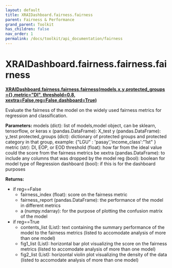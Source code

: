 ```yaml
---
layout: default
title: XRAIDashboard.fairness.fairness
parent: Fairness & Performance
grand_parent: Toolkit
has_children: false
nav_order: 1
permalink: /docs/toolkit/api_documentation/fairness
---
```


# XRAIDashboard.fairness.fairness.fairness
**[XRAIDashboard.fairness.fairness.fairness(models,x,y,protected_groups={},metric="DI", threshold=0.8, xextra=False,reg=False,dashboard=True)](https://github.com/gaberamolete/XRAIDashboard/blob/main/fairness/fairness.py)**


Evaluate the fairness of the model on the widely used fairness metrics for regression and classification.


**Parameters:**
models (dict): list of models,model object, can be sklearn, tensorflow, or keras
x (pandas.DataFrame): X_test
y (pandas.DataFrame): y_test
protected_groups (dict): dictionary of protected groups and protected category in that group, example: {"LGU" : 'pasay','income_class':"1st" }
metric (str): DI, EOP, or EOD
threshold (float): how far from the ideal value could the score from the fairness metrics be
xextra (pandas.DataFrame): to include any columns that was dropped by the model
reg (bool): boolean for model type of Regression
dashboard (bool): if this is for the dashboard purposes

**Returns:**
- if reg==False
    - fairness_index (float): score on the fairness metric
    - fairness_report (pandas.DataFrame): the performance of the model in different metrics
    - a (numpy.ndarray): for the purpose of plotting the confusion matrix of the model
- if reg==True
    - contents_list (List): text containing the summary performance of the model to the fairness metrics (listed to accomodate analysis of more than one model)
    - fig1_list (List): horizontal bar plot visualizing the score on the fairness metrics (listed to accomodate analysis of more than one model)
    - fig2_list (List): horizontal violin plot visualizing the density of the data (listed to accomodate analysis of more than one model)

